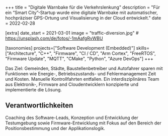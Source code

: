 +++
title = "Digitale Warnbake für die Verkehrslenkung"
description = "Für ein “Smart City”-Startup wurde eine digitale Warnbake mit automatischer, hochpräziser GPS-Ortung und Visualisierung in der Cloud entwickelt."
date = 2022-02-28

[extra]
date_start = 2021-03-01
image = "traffic-diversion.jpg" # https://unsplash.com/de/fotos/-1mAafgRvWBU

[taxonomies]
projects=["Software Development (Embedded)"]
skills=["Architecture", "C++", "Firmware",  "CI / CD", "Arm Cortex", "FreeRTOS", "Firmware Update", "MQTT", "CMake", "Python", "Azure DevOps"]
+++

Das Ziel: Gemeinden, Städte, Baustellenbetreiber und Autofahrer sparen mit Funktionen wie Energie-, Betriebszustands- und Fehlermanagement Zeit und Kosten. Manuelle Kontrollfahrten entfallen. Ein interdisziplinäres Team aus Elektronik-, Firmware and Cloudentwicklern konzipierte und implementierte die Lösung.

## Verantwortlichkeiten

Coaching des Software-Leads, Konzeption und Entwicklung der Testumgebung sowie Firmware-Entwicklung mit Fokus auf den Bereich der Positionsbestimmung und der Applikationslogik.
